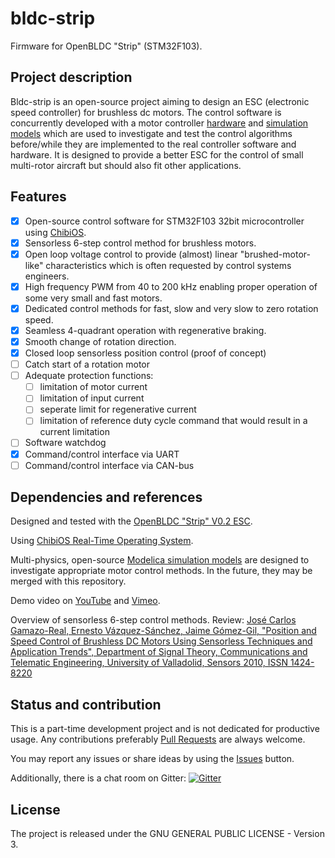 bldc-strip
==========

Firmware for OpenBLDC "Strip" (STM32F103).

## Project description

Bldc-strip is an open-source project aiming to design an ESC (electronic speed controller) for brushless dc motors. The control software is concurrently developed with a motor controller [hardware](https://github.com/joewa/open-bldc-hardware/tree/master/strip/v0.2) and [simulation models](https://github.com/joewa/open-bldc-modelica) which are used to investigate and test the control algorithms before/while they are implemented to the real controller software and hardware. It is designed to provide a better ESC for the control of small multi-rotor aircraft but should also fit other applications.

## Features

- [x] Open-source control software for STM32F103 32bit microcontroller using [ChibiOS](http://www.chibios.org).
- [x] Sensorless 6-step control method for brushless motors.
- [x] Open loop voltage control to provide (almost) linear "brushed-motor-like" characteristics which is often requested by control systems engineers.
- [x] High frequency PWM from 40 to 200 kHz enabling proper operation of some very small and fast motors.
- [x] Dedicated control methods for fast, slow and very slow to zero rotation speed.
- [x] Seamless 4-quadrant operation with regenerative braking.
- [x] Smooth change of rotation direction.
- [x] Closed loop sensorless position control (proof of concept)
- [ ] Catch start of a rotation motor
- [ ] Adequate protection functions:
  - [ ] limitation of motor current
  - [ ] limitation of input current
  - [ ] seperate limit for regenerative current
  - [ ] limitation of reference duty cycle command that would result in a current limitation
- [ ] Software watchdog
- [x] Command/control interface via UART
- [ ] Command/control interface via CAN-bus

## Dependencies and references

Designed and tested with the [OpenBLDC "Strip" V0.2 ESC](https://github.com/joewa/open-bldc-hardware/tree/master/strip/v0.2).

Using [ChibiOS Real-Time Operating System](http://www.chibios.org).

Multi-physics, open-source [Modelica simulation models](https://github.com/joewa/open-bldc-modelica) are designed to investigate appropriate motor control methods. In the future, they may be merged with this repository.

Demo video on [YouTube](https://youtu.be/5QIjhmtY5ok) and [Vimeo](https://vimeo.com/124761289).

Overview of sensorless 6-step control methods.
	Review: [José Carlos Gamazo-Real, Ernesto Vázquez-Sánchez, Jaime Gómez-Gil, "Position and Speed Control of Brushless DC Motors Using Sensorless Techniques and Application Trends", Department of Signal Theory, Communications and Telematic Engineering, University of Valladolid, Sensors 2010, ISSN 1424-8220](http://citeseerx.ist.psu.edu/viewdoc/summary?doi=10.1.1.287.5781)

## Status and contribution

This is a part-time development project and is not dedicated for productive usage. Any contributions preferably [Pull Requests](https://github.com/joewa/bldc-strip/pulls) are always welcome.

You may report any issues or share ideas by using the [Issues](https://github.com/joewa/bldc-strip/issues) button.

Additionally, there is a chat room on Gitter:
[![Gitter](https://badges.gitter.im/Join%20Chat.svg)](https://gitter.im/joewa/bldc-strip?utm_source=badge&utm_medium=badge&utm_campaign=pr-badge&utm_content=body_badge)


## License

The project is released under the GNU GENERAL PUBLIC LICENSE - Version 3.

